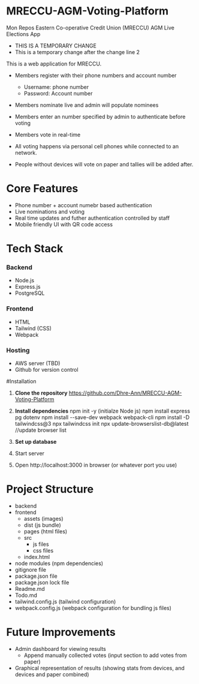 # MRECCU-AGM-Voting-Platform
Mon Repos Eastern Co-operative Credit Union (MRECCU) AGM Live Elections App

- THIS IS A TEMPORARY CHANGE
- This is a temporary change after the change line 2

This is a web application for MRECCU. 
  * Members register with their phone numbers and account number
    - Username: phone number
    - Password: Account number
  * Members nominate live and admin will populate nominees
  * Members enter an number specified by admin to authenticate before voting
  * Members vote in real-time 

  * All voting happens via personal cell phones while connected to an network.
  * People without devices will vote on paper and tallies will be added after.

# Core Features
  - Phone number + account numebr based authentication
  - Live nominations and voting
  - Real time updates and futher authentication controlled by staff
  - Mobile friendly UI with QR code access

# Tech Stack
  ### Backend
  - Node.js
  - Express.js
  - PostgreSQL
  
  ### Frontend
  - HTML
  - Tailwind (CSS)
  - Webpack
  
  ### Hosting
  - AWS server (TBD)
  - Github for version control

#Installation
1. **Clone the repository**
     https://github.com/Dhre-Ann/MRECCU-AGM-Voting-Platform
2. **Install dependencies**
     npm init -y (initialze Node js)
     npm install express pg dotenv
     npm install --save-dev webpack webpack-cli
     npm install -D tailwindcss@3
     npx tailwindcss init
     npx update-browserslist-db@latest  //update browser list
3. **Set up database**
     
4. Start server
5. Open http://localhost:3000 in browser (or whatever port you use)

# Project Structure
  - backend
  - frontend
    - assets (images)
    - dist (js bundle)
    - pages (html files)
    - src
      - js files
      - css files
    - index.html
  - node modules (npm dependencies)
  - gitignore file
  - package.json file
  - package.json lock file
  - Readme.md
  - Todo.md
  - tailwind.config.js (tailwind configuration)
  - webpack.config.js (webpack configuration for bundling js files)

# Future Improvements
- Admin dashboard for viewing results
  - Append manually collected votes (input section to add votes from paper)
- Graphical representation of results (showing stats from devices, and devices and paper combined)

